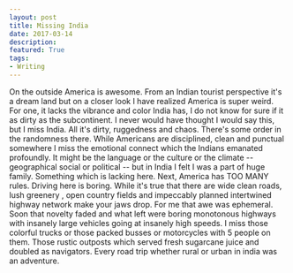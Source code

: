 ```yaml
---
layout: post
title: Missing India 
date: 2017-03-14
description: 
featured: True
tags:
- Writing
---
```


On the outside America is awesome. From an Indian tourist perspective it's a dream land but on a closer look I have realized America is super weird. For one, it lacks the vibrance and color India has, I do not know for sure if it as dirty as the subcontinent. I never would have thought I would say this, but I miss India. All it's dirty, ruggedness and chaos. There's some order in the randomness there. While Americans are disciplined, clean and punctual somewhere I miss the emotional connect which the Indians emanated profoundly. It might be the language or the culture or the climate -- geographical social or political -- but in India I felt I was a part of huge family. Something which is lacking here. Next, America has TOO MANY rules. Driving here is boring. While it's true that there are wide clean roads, lush greenery , open country fields and impeccably planned intertwined highway network make your jaws drop. For me that awe was ephemeral. Soon that novelty faded and what left were boring monotonous highways with insanely large vehicles going at insanely high speeds. I miss those colorful trucks or those packed busses or motorcycles with 5 people on them. Those rustic outposts which served fresh sugarcane juice and doubled as navigators. Every road trip whether rural or urban in india was an adventure. 